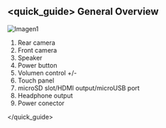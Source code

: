 ## <quick_guide> General Overview

![Imagen1](http://static.energysistem.com/images/manuals/39986/539803b427bc0.jpg)

1. Rear camera
2. Front camera
3. Speaker
4. Power button
5. Volumen control +/-
6. Touch panel
7. microSD slot/HDMI output/microUSB port
8. Headphone output
9. Power conector

</quick_guide>
